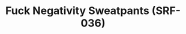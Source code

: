 ---
ee_id: '4366'
site: '1'
type: '2'
url: 2016-077-fuck-negativity-white-sweatpants
title: Fuck Negativity Sweatpants (SRF-036)
year: '2016'
display_year: '2016'
medium: Sweatpants
dims: ''
pitch: ''
ps: ''
live_url: ''
related: "[4277] [2014-088-going-negative-lakes] 2014-088 Going Negative / Lakes"
youtube: ''
related_code: ''
imgs: Arcangel-Surfware-fuck-negativity-white-sweatpants-2016-077-full-database.jpg
subheading: ''
download: ''
add_credit: ''
commission: ''
layout: things-i-made
---